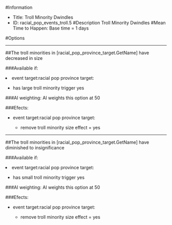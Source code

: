 #Information
 - Title: Troll Minority Dwindles
 - ID: racial_pop_events_troll.5
#Description
Troll Minority Dwindles
#Mean Time to Happen:
Base time = 1 days

#Options

___
##The troll minorities in [racial_pop_province_target.GetName] have decreased in size

###Available if:
<li>event target:racial pop province target:</li><ul><li>has large troll minority trigger yes</li></ul>

###AI weighting:
AI weights this option at 50


###Efects:<ul><li>event target:racial pop province target:</li><ul><li>remove troll minority size effect = yes</li></ul></ul>

___
##The troll minorities in [racial_pop_province_target.GetName] have diminished to insignificance

###Available if:
<li>event target:racial pop province target:</li><ul><li>has small troll minority trigger yes</li></ul>

###AI weighting:
AI weights this option at 50


###Efects:<ul><li>event target:racial pop province target:</li><ul><li>remove troll minority size effect = yes</li></ul></ul>
